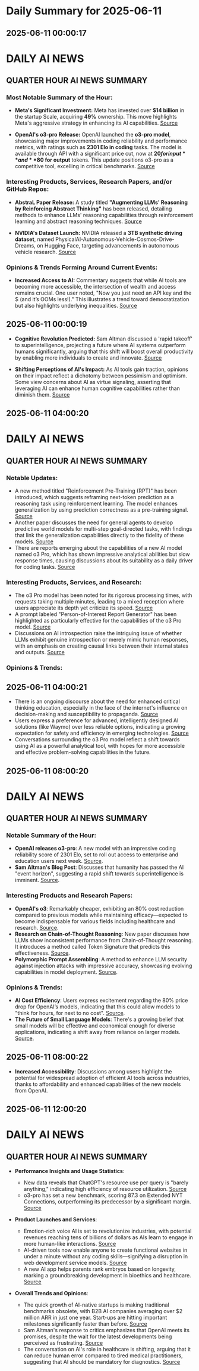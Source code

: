 # Daily Summary for 2025-06-11

## 2025-06-11 00:00:17

# DAILY AI NEWS

## QUARTER HOUR AI NEWS SUMMARY

### Most Notable Summary of the Hour:
- **Meta's Significant Investment:** Meta has invested over **$14 billion** in the startup Scale, acquiring **49%** ownership. This move highlights Meta's aggressive strategy in enhancing its AI capabilities. [Source](https://x.com/i/web/status/1932588243897270454)

- **OpenAI's o3-pro Release:** OpenAI launched the **o3-pro model**, showcasing major improvements in coding reliability and performance metrics, with ratings such as **2301 Elo in coding** tasks. The model is available through API with a significant price cut, now at **$20 for input** and **$80 for output** tokens. This update positions o3-pro as a competitive tool, excelling in critical benchmarks. [Source](https://x.com/i/web/status/1932541512489013633)

### Interesting Products, Services, Research Papers, and/or GitHub Repos:
- **AbstraL Paper Release:** A study titled **"Augmenting LLMs' Reasoning by Reinforcing Abstract Thinking"** has been released, detailing methods to enhance LLMs' reasoning capabilities through reinforcement learning and abstract reasoning techniques. [Source](https://x.com/i/web/status/1932588025663664363)

- **NVIDIA's Dataset Launch:** NVIDIA released a **3TB synthetic driving dataset**, named PhysicalAI-Autonomous-Vehicle-Cosmos-Drive-Dreams, on Hugging Face, targeting advancements in autonomous vehicle research. [Source](https://x.com/i/web/status/1932584984113787181)

### Opinions & Trends Forming Around Current Events:
- **Increased Access to AI:** Commentary suggests that while AI tools are becoming more accessible, the intersection of wealth and access remains crucial. One user noted, "Now you just need an API key and the $ (and it’s OOMs less!)." This illustrates a trend toward democratization but also highlights underlying inequalities. [Source](https://x.com/i/web/status/1932575550448808307)

## 2025-06-11 00:00:19

- **Cognitive Revolution Predicted:** Sam Altman discussed a 'rapid takeoff' to superintelligence, projecting a future where AI systems outperform humans significantly, arguing that this shift will boost overall productivity by enabling more individuals to create and innovate. [Source](https://x.com/i/web/status/1932558627341992094)

- **Shifting Perceptions of AI's Impact:** As AI tools gain traction, opinions on their impact reflect a dichotomy between pessimism and optimism. Some view concerns about AI as virtue signaling, asserting that leveraging AI can enhance human cognitive capabilities rather than diminish them. [Source](https://x.com/i/web/status/1932587430936207466)

## 2025-06-11 04:00:20

# DAILY AI NEWS

## QUARTER HOUR AI NEWS SUMMARY

### Notable Updates:
- A new method titled "Reinforcement Pre-Training (RPT)" has been introduced, which suggests reframing next-token prediction as a reasoning task using reinforcement learning. The model enhances generalization by using prediction correctness as a pre-training signal. [Source](https://x.com/i/web/status/1932636154152513892)
- Another paper discusses the need for general agents to develop predictive world models for multi-step goal-directed tasks, with findings that link the generalization capabilities directly to the fidelity of these models. [Source](https://x.com/i/web/status/1932620551178145939)
- There are reports emerging about the capabilities of a new AI model named o3 Pro, which has shown impressive analytical abilities but slow response times, causing discussions about its suitability as a daily driver for coding tasks. [Source](https://x.com/i/web/status/1932591389293891731)

### Interesting Products, Services, and Research:
- The o3 Pro model has been noted for its rigorous processing times, with requests taking multiple minutes, leading to a mixed reception where users appreciate its depth yet criticize its speed. [Source](https://x.com/i/web/status/1932605373606715462)
- A prompt labeled "Person-of-Interest Report Generator" has been highlighted as particularly effective for the capabilities of the o3 Pro model. [Source](https://x.com/i/web/status/1932601097450893728)
- Discussions on AI introspection raise the intriguing issue of whether LLMs exhibit genuine introspection or merely mimic human responses, with an emphasis on creating causal links between their internal states and outputs. [Source](https://x.com/i/web/status/1932603697319616969)

### Opinions & Trends:

## 2025-06-11 04:00:21

- There is an ongoing discourse about the need for enhanced critical thinking education, especially in the face of the internet's influence on decision-making and susceptibility to propaganda. [Source](https://x.com/i/web/status/1932648625626288138)
- Users express a preference for advanced, intelligently designed AI solutions (like Waymo) over less reliable options, indicating a growing expectation for safety and efficiency in emerging technologies. [Source](https://x.com/i/web/status/1932630239156523479)
- Conversations surrounding the o3 Pro model reflect a shift towards using AI as a powerful analytical tool, with hopes for more accessible and effective problem-solving capabilities in the future.

## 2025-06-11 08:00:20

# DAILY AI NEWS

## QUARTER HOUR AI NEWS SUMMARY

### Notable Summary of the Hour:
- **OpenAI releases o3-pro**: A new model with an impressive coding reliability score of 2301 Elo, set to roll out access to enterprise and education users next week. [Source](https://x.com/i/web/status/1932706892507459866).
- **Sam Altman's Blog Post**: Discusses that humanity has passed the AI "event horizon", suggesting a rapid shift towards superintelligence is imminent. [Source](https://x.com/i/web/status/1932706845526782041).

### Interesting Products and Research Papers:
- **OpenAI's o3**: Remarkably cheaper, exhibiting an 80% cost reduction compared to previous models while maintaining efficacy—expected to become indispensable for various fields including healthcare and research. [Source](https://x.com/i/web/status/1932699377619083465).
- **Research on Chain-of-Thought Reasoning**: New paper discusses how LLMs show inconsistent performance from Chain-of-Thought reasoning. It introduces a method called Token Signature that predicts this effectiveness. [Source](https://x.com/i/web/status/1932703095383032297).
- **Polymorphic Prompt Assembling**: A method to enhance LLM security against injection attacks with impressive accuracy, showcasing evolving capabilities in model deployment. [Source](https://x.com/i/web/status/1932687995783516577).

### Opinions & Trends:
- **AI Cost Efficiency**: Users express excitement regarding the 80% price drop for OpenAI’s models, indicating that this could allow models to "think for hours, for next to no cost". [Source](https://x.com/i/web/status/1932703345300443189).
- **The Future of Small Language Models**: There's a growing belief that small models will be effective and economical enough for diverse applications, indicating a shift away from reliance on larger models. [Source](https://x.com/i/web/status/1932663836425007117).

## 2025-06-11 08:00:22

- **Increased Accessibility**: Discussions among users highlight the potential for widespread adoption of efficient AI tools across industries, thanks to affordability and enhanced capabilities of the new models from OpenAI.

## 2025-06-11 12:00:20

# DAILY AI NEWS

## QUARTER HOUR AI NEWS SUMMARY
- **Performance Insights and Usage Statistics**:
    - New data reveals that ChatGPT's resource use per query is "barely anything," indicating high efficiency of resource utilization. [Source](https://x.com/i/web/status/1932767187871412515)
    - o3-pro has set a new benchmark, scoring 87.3 on Extended NYT Connections, outperforming its predecessor by a significant margin. [Source](https://x.com/i/web/status/1932758602529267965)

- **Product Launches and Services**:
    - Emotion-rich voice AI is set to revolutionize industries, with potential revenues reaching tens of billions of dollars as AIs learn to engage in more human-like interactions. [Source](https://x.com/i/web/status/1932749467419312536)
    - AI-driven tools now enable anyone to create functional websites in under a minute without any coding skills—signifying a disruption in web development service models. [Source](https://x.com/i/web/status/1932745118811107685)
    - A new AI app helps parents rank embryos based on longevity, marking a groundbreaking development in bioethics and healthcare. [Source](https://x.com/i/web/status/1932717538133278818)

- **Overall Trends and Opinions**:
    - The quick growth of AI-native startups is making traditional benchmarks obsolete, with B2B AI companies averaging over $2 million ARR in just one year. Start-ups are hitting important milestones significantly faster than before. [Source](https://x.com/i/web/status/1932746626504011799)
    - Sam Altman's response to critics emphasizes that OpenAI meets its promises, despite the wait for the latest developments being perceived as frustrating. [Source](https://x.com/i/web/status/1932717188257099829)
    - The conversation on AI's role in healthcare is shifting, arguing that it can reduce human error compared to tired medical practitioners, suggesting that AI should be mandatory for diagnostics. [Source](https://x.com/i/web/status/1932763493075177676)

